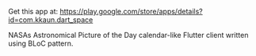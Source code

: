 
Get this app at: https://play.google.com/store/apps/details?id=com.kkaun.dart_space

NASAs Astronomical Picture of the Day calendar-like Flutter client written using BLoC pattern.
